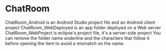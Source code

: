 # ChatRoom
ChatRoom_Android is an Android Studio project file and an Android client project
ChatRoom_WebDeployed is an app folder deployed on a Web server
ChatRoom_WebProject is eclipse's project file, it's a server-side project
You can remove the folder name underline and the characters that follow it before opening the item to avoid a mismatch on the name.
